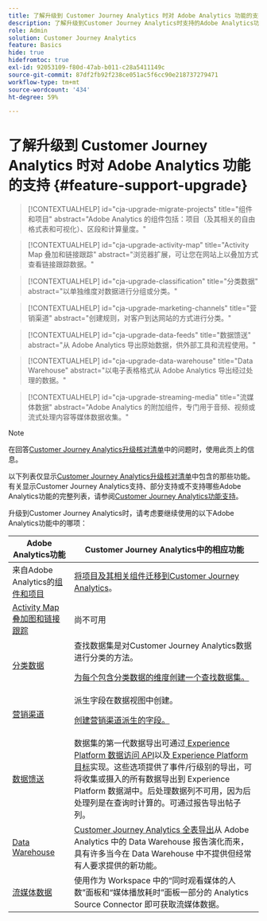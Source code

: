 ```yaml
---
title: 了解升级到 Customer Journey Analytics 时对 Adobe Analytics 功能的支持
description: 了解升级到Customer Journey Analytics时支持的Adobe Analytics功能
role: Admin
solution: Customer Journey Analytics
feature: Basics
hide: true
hidefromtoc: true
exl-id: 92053109-f80d-47ab-b011-c28a5411149c
source-git-commit: 87df2fb92f238ce051ac5f6cc90e218737279471
workflow-type: tm+mt
source-wordcount: '434'
ht-degree: 59%

---
```


# 了解升级到 Customer Journey Analytics 时对 Adobe Analytics 功能的支持 {#feature-support-upgrade}

<!-- markdownlint-disable MD034 -->

>[!CONTEXTUALHELP]
>id="cja-upgrade-migrate-projects"
>title="组件和项目"
>abstract="Adobe Analytics 的组件包括：项目（及其相关的自由格式表和可视化）、区段和计算量度。"

<!-- markdownlint-enable MD034 -->

<!-- markdownlint-disable MD034 -->

>[!CONTEXTUALHELP]
>id="cja-upgrade-activity-map"
>title="Activity Map 叠加和链接跟踪"
>abstract="浏览器扩展，可让您在网站上以叠加方式查看链接跟踪数据。"

<!-- markdownlint-enable MD034 -->

<!-- markdownlint-disable MD034 -->

>[!CONTEXTUALHELP]
>id="cja-upgrade-classification"
>title="分类数据"
>abstract="以单独维度对数据进行分组或分类。"

<!-- markdownlint-enable MD034 -->

<!-- markdownlint-disable MD034 -->

>[!CONTEXTUALHELP]
>id="cja-upgrade-marketing-channels"
>title="营销渠道"
>abstract="创建规则，对客户到达网站的方式进行分类。"

<!-- markdownlint-enable MD034 -->

<!-- markdownlint-disable MD034 -->

>[!CONTEXTUALHELP]
>id="cja-upgrade-data-feeds"
>title="数据馈送"
>abstract="从 Adobe Analytics 导出原始数据，供外部工具和流程使用。"

<!-- markdownlint-enable MD034 -->

<!-- markdownlint-disable MD034 -->

>[!CONTEXTUALHELP]
>id="cja-upgrade-data-warehouse"
>title="Data Warehouse"
>abstract="以电子表格格式从 Adobe Analytics 导出经过处理的数据。"

<!-- markdownlint-enable MD034 -->

<!-- markdownlint-disable MD034 -->

>[!CONTEXTUALHELP]
>id="cja-upgrade-streaming-media"
>title="流媒体数据"
>abstract="Adobe Analytics 的附加组件，专门用于音频、视频或流式处理内容等媒体数据收集。"

<!-- markdownlint-enable MD034 -->

>[!NOTE]
> 
>在回答[Customer Journey Analytics升级核对清单](https://gigazelle.github.io/cja-ttv/)中的问题时，使用此页上的信息。

以下列表仅显示[Customer Journey Analytics升级核对清单](https://gigazelle.github.io/cja-ttv/)中包含的那些功能。 有关显示Customer Journey Analytics支持、部分支持或不支持哪些Adobe Analytics功能的完整列表，请参阅[Customer Journey Analytics功能支持](/help/getting-started/aa-vs-cja/cja-aa.md)。

升级到Customer Journey Analytics时，请考虑要继续使用的以下Adobe Analytics功能中的哪项：

| Adobe Analytics功能 | Customer Journey Analytics中的相应功能 |
|---------|----------|
| 来自Adobe Analytics的[组件和项目](https://experienceleague.adobe.com/en/docs/analytics/analyze/analysis-workspace/build-workspace-project/freeform-overview) | [将项目及其相关组件迁移到Customer Journey Analytics](https://experienceleague.adobe.com/en/docs/analytics/admin/admin-tools/component-migration/prepare-component-migration)。 |
| [Activity Map叠加图和链接跟踪](https://experienceleague.adobe.com/en/docs/analytics/analyze/activity-map/overview) | 尚不可用 |
| [分类数据](https://experienceleague.adobe.com/en/docs/analytics/components/classifications/c-classifications) | 查找数据集是对Customer Journey Analytics数据进行分类的方法。<p>[为每个包含分类数据的维度创建一个查找数据集。](/help/getting-started/cja-upgrade/cja-upgrade-dataset-lookup.md)</p> |
| [营销渠道](https://experienceleague.adobe.com/en/docs/analytics/components/marketing-channels/c-getting-started-mchannel) | 派生字段在数据视图中创建。 <p>[创建营销渠道派生的字段。](/help/getting-started/cja-upgrade/cja-upgrade-marketing-channel.md)</p> |
| [数据馈送](https://experienceleague.adobe.com/en/docs/analytics/export/analytics-data-feed/data-feed-overview) | 数据集的第一代数据导出可通过[ Experience Platform 数据访问 API](https://experienceleague.adobe.com/docs/experience-platform/data-access/api.html)以及[ Experience Platform 目标](https://experienceleague.adobe.com/docs/experience-platform/destinations/ui/activate/export-datasets.html)实现。这些选项提供了事件/行级别的导出，可将收集或摄入的所有数据导出到 Experience Platform 数据湖中。后处理数据列不可用，因为后处理列是在查询时计算的。可通过报告导出帖子列。 |
| [Data Warehouse](https://experienceleague.adobe.com/en/docs/analytics/export/data-warehouse/data-warehouse) | [Customer Journey Analytics 全表导出](/help/analysis-workspace/export/export-cloud.md)从 Adobe Analytics 中的 Data Warehouse 报告演化而来，具有许多当今在 Data Warehouse 中不提供但经常有人要求提供的新功能。 |
| [流媒体数据](https://experienceleague.adobe.com/zh-hans/docs/media-analytics/using/media-overview) | 使用作为 Workspace 中的“同时观看媒体的人数”面板和“媒体播放耗时”面板一部分的 Analytics Source Connector 即可获取流媒体数据。 |
